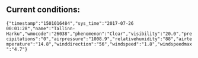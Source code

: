 ## Current conditions: 
 ``` {"timestamp":"1501016484","sys_time":"2017-07-26 00:01:28","name":"Tallinn-Harku","wmocode":"26038","phenomenon":"Clear","visibility":"20.0","precipitations":"0","airpressure":"1008.9","relativehumidity":"88","airtemperature":"14.8","winddirection":"56","windspeed":"1.8","windspeedmax":"4.7"} ```
